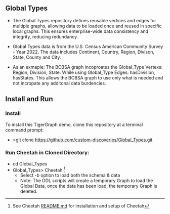 ## Global Types
- The Global Types repository defines reusable vertices and edges for multiple graphs, allowing data to be loaded once and reused in specific local graphs. This ensures enterprise-wide data consistency and integrity, reducing redundancy.
- Global Types data is from the U.S. Census American Community Survey - Year 2022. The data includes Continent, Country, Region, Divison, State, County and City.

- As an exmaple: The BCBSA graph incoproates the Global_Type Vertexs: Region, Division, State. While using Global_Type Edges: hasDivision, hasStates. This allows the BCBSA graph to use only what is needed and not incropate any additonal data burdencies.
## Install and Run
### Install
To install this TigerGraph demo, clone this repository at a terminal command prompt: 
- \>git clone https://github.com/custom-discoveries/Global_Types.git
### Run Cheetah in Cloned Directory:
-  cd Global_Types
-  Global_Types\> Cheetah [^1]
    - Select -b option to load both the schema & data
    - Note: The DDL scripts will create a temporary Graph to load the Global Data, once the data has been load, the temporary Graph is deleted. 
[^1]: See Cheetah [README.md](https://github.com/custom-discoveries/Cheetah/blob/main/README.md) for installation and setup of Cheetah
